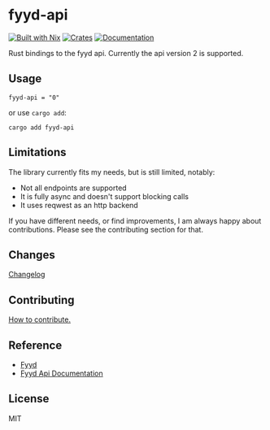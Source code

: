 # fyyd-api

[![Built with Nix](https://img.shields.io/static/v1?label=built%20with&message=nix&color=5277C3&logo=nixos&style=flat-square&logoColor=ffffff)](https://builtwithnix.org)
[![Crates](https://img.shields.io/crates/v/fyyd-api?style=flat-square)](https://crates.io/crates/fyyd-api)
[![Documentation](https://img.shields.io/badge/fyyd_api-documentation-fc0060?style=flat-square)](https://docs.rs/fyyd-api)

Rust bindings to the fyyd api.
Currently the api version 2 is supported.

## Usage
```
fyyd-api = "0"
```

or use `cargo add`:

```
cargo add fyyd-api
```

## Limitations

The library currently fits my needs, but is still limited, notably:

- Not all endpoints are supported
- It is fully async and doesn't support blocking calls
- It uses reqwest as an http backend

If you have different needs, or find improvements, 
I am always happy about contributions.
Please see the contributing section for that.

## Changes
[Changelog](./CHANGELOG.md)


## Contributing
[How to contribute.](./docs/CONTRIBUTING.md)

## Reference
- [Fyyd](https://fyyd.de/)
- [Fyyd Api Documentation](https://github.com/eazyliving/fyyd-api)

## License
MIT
